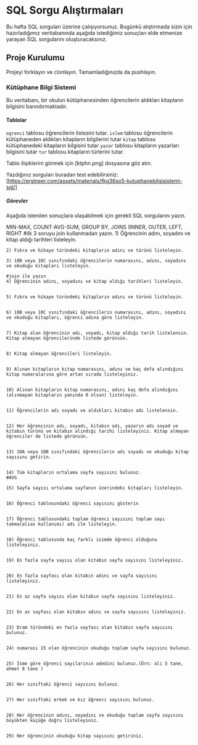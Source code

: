 # SQL Sorgu Alıştırmaları

Bu hafta SQL sorguları üzerine çalışıyorsunuz. Bugünkü alıştırmada sizin için hazırladığımız veritabanında aşağıda istediğimiz sonuçları elde etmenize yarayan SQL sorgularını oluşturacaksınız.

## Proje Kurulumu
Projeyi forklayın ve clonlayın. Tamamladığınızda da pushlayın.

### Kütüphane Bilgi Sistemi

Bu veritabanı, bir okulun kütüphanesinden öğrencilerin aldıkları kitapların bilgisini barındırmaktadır.

#### Tablolar 
`ogrenci` tablosu öğrencilerin listesini tutar.
`islem` tablosu öğrencilerin kütüphaneden aldıkları kitapların bilgilerini tutar
`kitap` tablosu kütüphanedeki kitapların bilgisini tutar
`yazar` tablosu kitapların yazarları bilgisini tutar
`tur` tablosu kitapların türlerini tutar.

Tablo ilişiklerini görmek için [ktphn.png] dosyasına göz atın.

Yazdığınız sorguları buradan test edebilirsiniz: [https://ergineer.com/assets/materials/fkg36so5-kutuphanebilgisistemi-sql/]


##### Görevler
Aşağıda istenilen sonuçlara ulaşabilmek için gerekli SQL sorgularını yazın. 


MIN-MAX, COUNT-AVG-SUM, GROUP BY, JOINS (INNER, OUTER, LEFT, RIGHT
	#ilk 3 soruyu join kullanmadan yazın.
	1) Öğrencinin adını, soyadını ve kitap aldığı tarihleri listeleyin.
		
	2) Fıkra ve hikaye türündeki kitapların adını ve türünü listeleyin.
	
	3) 10B veya 10C sınıfındaki öğrencilerin numarasını, adını, soyadını ve okuduğu kitapları listeleyin.

	#join ile yazın
	4) Öğrencinin adını, soyadını ve kitap aldığı tarihleri listeleyin.
	
	
	5) Fıkra ve hikaye türündeki kitapların adını ve türünü listeleyin.
	
	
	6) 10B veya 10C sınıfındaki öğrencilerin numarasını, adını, soyadını ve okuduğu kitapları, öğrenci adına göre listeleyin.
	
	
	7) Kitap alan öğrencinin adı, soyadı, kitap aldığı tarih listelensin. Kitap almayan öğrencilerinde listede görünsün.
	
	
	8) Kitap almayan öğrencileri listeleyin.
	
	
	9) Alınan kitapların kitap numarasını, adını ve kaç defa alındığını kitap numaralarına göre artan sırada listeleyiniz.
	
	
	10) Alınan kitapların kitap numarasını, adını kaç defa alındığını (alınmayan kitapların yanında 0 olsun) listeleyin.


	11) Öğrencilerin adı soyadı ve aldıkları kitabın adı listelensin.
	
	
	12) Her öğrencinin adı, soyadı, kitabın adı, yazarın adı soyad ve kitabın türünü ve kitabın alındığı tarihi listeleyiniz. Kitap almayan öğrenciler de listede görünsün.
	
	
	13) 10A veya 10B sınıfındaki öğrencilerin adı soyadı ve okuduğu kitap sayısını getirin.
	
	
	14) Tüm kitapların ortalama sayfa sayısını bulunuz.
	#AVG
	
	15) Sayfa sayısı ortalama sayfanın üzerindeki kitapları listeleyin.
	
	
	16) Öğrenci tablosundaki öğrenci sayısını gösterin
	
	
	17) Öğrenci tablosundaki toplam öğrenci sayısını toplam sayı takma(alias kullanımı) adı ile listeleyin.
	
	
	18) Öğrenci tablosunda kaç farklı isimde öğrenci olduğunu listeleyiniz.
	
	
	19) En fazla sayfa sayısı olan kitabın sayfa sayısını listeleyiniz.
	
	
	20) En fazla sayfası olan kitabın adını ve sayfa sayısını listeleyiniz.
	
	
	21) En az sayfa sayısı olan kitabın sayfa sayısını listeleyiniz.
	
	
	22) En az sayfası olan kitabın adını ve sayfa sayısını listeleyiniz.
	
	
	23) Dram türündeki en fazla sayfası olan kitabın sayfa sayısını bulunuz.
	
	
	24) numarası 15 olan öğrencinin okuduğu toplam sayfa sayısını bulunuz.
	
	
	25) İsme göre öğrenci sayılarının adedini bulunuz.(Örn: ali 5 tane, ahmet 8 tane )

	
	26) Her sınıftaki öğrenci sayısını bulunuz.
	
	
	27) Her sınıftaki erkek ve kız öğrenci sayısını bulunuz.
	
	
	28) Her öğrencinin adını, soyadını ve okuduğu toplam sayfa sayısını büyükten küçüğe doğru listeleyiniz.
	
	
	29) Her öğrencinin okuduğu kitap sayısını getiriniz.
